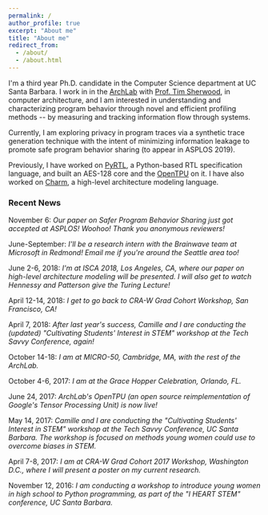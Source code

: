 ```yaml
---
permalink: /
author_profile: true
excerpt: "About me"
title: "About me"
redirect_from: 
  - /about/
  - /about.html
---
```

I'm a third year Ph.D. candidate in the Computer Science department at UC Santa Barbara. I work in in the [ArchLab](https://www.arch.cs.ucsb.edu/) with [Prof. Tim Sherwood](https://cs.ucsb.edu/~sherwood), in computer architecture, and I am interested in understanding and characterizing program behavior through novel and efficient profiling methods -- by measuring and tracking information flow through systems. 

Currently, I am exploring privacy in program traces via a synthetic trace generation technique with the intent of minimizing information leakage to promote safe program behavior sharing (to appear in ASPLOS 2019). 

Previously, I have worked on [PyRTL](https://github.com/UCSBarchlab/PyRTL), a Python-based RTL specification language, and built an AES-128 core and the [OpenTPU](https://github.com/UCSBarchlab/OpenTPU) on it. I have also worked on [Charm](https://github.com/UCSBarchlab/Charm), a high-level architecture modeling language.

### Recent News

November 6: _Our paper on Safer Program Behavior Sharing just got accepted at ASPLOS! Woohoo! Thank you anonymous reviewers!_

June-September: _I'll be a research intern with the Brainwave team at Microsoft in Redmond! Email me if you're around the Seattle area too!_ 

June 2-6, 2018: _I'm at ISCA 2018, Los Angeles, CA, where our paper on high-level architecture modeling will be presented. I will also get to watch Hennessy and Patterson give the Turing Lecture!_

April 12-14, 2018: _I get to go back to CRA-W Grad Cohort Workshop, San Francisco, CA!_

April 7, 2018: _After last year's success, Camille and I are conducting the (updated) "Cultivating Students' Interest in STEM" workshop at the Tech Savvy Conference, again!_

October 14-18: _I am at MICRO-50, Cambridge, MA, with the rest of the ArchLab._

October 4-6, 2017: _I am at the Grace Hopper Celebration, Orlando, FL._

June 24, 2017: _ArchLab's OpenTPU (an open source reimplementation of Google's Tensor Processing Unit) is now live!_ 

May 14, 2017: _Camille and I are conducting the "Cultivating Students' Interest in STEM" workshop at the Tech Savvy Conference, UC Santa Barbara. The workshop is focused on methods young women could use to overcome biases in STEM._

April 7-8, 2017: _I am at CRA-W Grad Cohort 2017 Workshop, Washington D.C., where I will present a poster on my current research._

November 12, 2016: _I am conducting a workshop to introduce young women in high school to Python programming, as part of the "I HEART STEM" conference, UC Santa Barbara._

